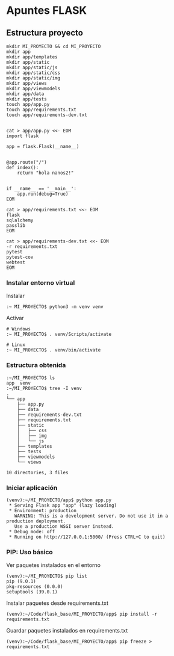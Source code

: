 # Apuntes FLASK

## Estructura proyecto

```
mkdir MI_PROYECTO && cd MI_PROYECTO
mkdir app
mkdir app/templates
mkdir app/static
mkdir app/static/js
mkdir app/static/css
mkdir app/static/img
mkdir app/views
mkdir app/viewmodels
mkdir app/data
mkdir app/tests
touch app/app.py
touch app/requirements.txt
touch app/requirements-dev.txt


cat > app/app.py <<- EOM
import flask

app = flask.Flask(__name__)


@app.route("/")
def index():
    return "hola nanos2!"


if __name__ == '__main__':
    app.run(debug=True)
EOM

cat > app/requirements.txt <<- EOM
flask
sqlalchemy
passlib
EOM

cat > app/requirements-dev.txt <<- EOM
-r requirements.txt
pytest
pytest-cov
webtest
EOM

```

### Instalar entorno virtual
Instalar
```
:~ MI_PROYECTO$ python3 -m venv venv
```
Activar
```
# Windows
:~ MI_PROYECTO$ . venv/Scripts/activate

# Linux
:~ MI_PROYECTO$ . venv/bin/activate
```

### Estructura obtenida

```
:~/MI_PROYECTO$ ls
app  venv
:~/MI_PROYECTO$ tree -I venv
.
└── app
    ├── app.py
    ├── data
    ├── requirements-dev.txt
    ├── requirements.txt
    ├── static
    │   ├── css
    │   ├── img
    │   └── js
    ├── templates
    ├── tests
    ├── viewmodels
    └── views

10 directories, 3 files
```

### Iniciar aplicación

```
(venv):~/MI_PROYECTO/app$ python app.py 
 * Serving Flask app "app" (lazy loading)
 * Environment: production
   WARNING: This is a development server. Do not use it in a production deployment.
   Use a production WSGI server instead.
 * Debug mode: off
 * Running on http://127.0.0.1:5000/ (Press CTRL+C to quit)
```

### PIP: Uso básico

Ver paquetes instalados en el entorno
```
(venv):~/MI_PROYECTO$ pip list
pip (9.0.1)
pkg-resources (0.0.0)
setuptools (39.0.1)
```

Instalar paquetes desde requirements.txt
```
(venv):~/Code/flask_base/MI_PROYECTO/app$ pip install -r requirements.txt 
```

Guardar paquetes instalados en requirements.txt
```
(venv):~/Code/flask_base/MI_PROYECTO/app$ pip freeze > requirements.txt
```
